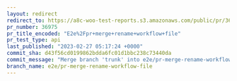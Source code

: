 ```yaml
---
layout: redirect
redirect_to: https://a8c-woo-test-reports.s3.amazonaws.com/public/pr/36975/api/index.html
pr_number: 36975
pr_title_encoded: "E2e%2Fpr+merge+rename+workflow+file"
pr_test_type: api
last_published: "2023-02-27 05:17:24 +0000"
commit_sha: d43f56cd0199862bdda6fc01d1bbc238c73440da
commit_message: "Merge branch 'trunk' into e2e/pr-merge-rename-workflow-file"
branch_name: e2e/pr-merge-rename-workflow-file
---
```

